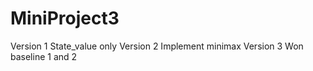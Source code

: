 # MiniProject3
Version 1 State_value only
Version 2 Implement minimax
Version 3 Won baseline 1 and 2
